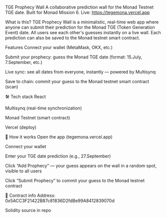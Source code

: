 TGE Prophecy Wall
A collaborative prediction wall for the Monad Testnet TGE date.
Built for Monad Mission 6.
Live: https://tegemona.vercel.app

What is this?
TGE Prophecy Wall is a minimalistic, real-time web app where anyone can submit their prediction for the Monad TGE (Token Generation Event) date.
All users see each other's guesses instantly on a live wall.
Each prediction can also be saved to the Monad testnet smart contract.

Features
Connect your wallet (MetaMask, OKX, etc.)

Submit your prophecy: guess the Monad TGE date (format: 15.July, 7.September, etc.)

Live sync: see all dates from everyone, instantly — powered by Multisynq

Save to chain: commit your guess to the Monad testnet smart contract (scan)

🛠️ Tech stack
React

Multisynq (real-time synchronization)

Monad Testnet (smart contract)

Vercel (deploy)

🧙 How it works
Open the app (tegemona.vercel.app)

Connect your wallet

Enter your TGE date prediction (e.g., 27.September)

Click “Add Prophecy” — your guess appears on the wall in a random spot, visible to all users

Click “Submit Prophecy” to commit your guess to the Monad testnet contract

📝 Contract info
Address: 0x5ACC3F21422B87c81836D2fdBe99A8412839070d

Solidity source in repo

